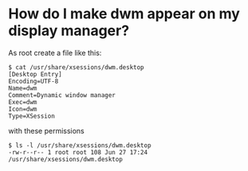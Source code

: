 # How do I make dwm appear on my display manager?

As root create a file like this:

    $ cat /usr/share/xsessions/dwm.desktop
    [Desktop Entry]
    Encoding=UTF-8
    Name=dwm
    Comment=Dynamic window manager
    Exec=dwm
    Icon=dwm
    Type=XSession

with these permissions

    $ ls -l /usr/share/xsessions/dwm.desktop
    -rw-r--r-- 1 root root 108 Jun 27 17:24 /usr/share/xsessions/dwm.desktop

